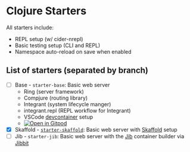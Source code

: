 # Clojure Starters

All starters include:

  - REPL setup (w/ cider-nrepl)
  - Basic testing setup (CLI and REPL)
  - Namespace auto-reload on save when enabled

## List of starters (separated by branch)
  - [ ] Base - `starter-base`: Basic web server
    - Ring (server framework)
    - Compjure (routing library) 
    - Integrant (system lifecycle manger)
    - integrant.repl (REPL workflow for Integrant)
    - VSCode [devcontainer](https://code.visualstudio.com/docs/remote/containers) setup
    - [![Open in Gitpod](https://gitpod.io/button/open-in-gitpod.svg)](https://gitpod.io/#https://github.com/mruzekw/clojure-starters)
  - [x] Skaffold - [`starter-skaffold`](https://github.com/mruzekw/clojure-starters/tree/starter-skaffold): Basic web server with [Skaffold](https://skaffold.dev/) setup
  - [ ] Jib - `starter-jib`: Basic web server with the [Jib](https://github.com/GoogleContainerTools/jib) container builder via [Jibbit](https://github.com/atomisthq/jibbit)
